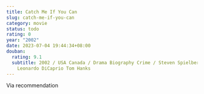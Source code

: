 ```yaml
---
title: Catch Me If You Can
slug: catch-me-if-you-can
category: movie
status: todo
rating: 0
year: "2002"
date: 2023-07-04 19:44:34+08:00
douban:
  rating: 9.1
  subtitle: 2002 / USA Canada / Drama Biography Crime / Steven Spielberg /
    Leonardo DiCaprio Tom Hanks
---
```


Via recommendation
